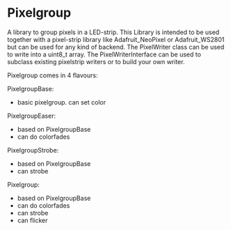 Pixelgroup
==========

A library to group pixels in a LED-strip. This Library is intended to be used together with a pixel-strip library like Adafruit_NeoPixel or Adafruit_WS2801 but can be used for any kind of backend. The PixelWriter class can be used to write into a uint8_t array. The PixelWriterInterface can be used to subclass existing pixelstrip writers or to build your own writer.


Pixelgroup comes in 4 flavours:

PixelgroupBase:
- basic pixelgroup. can set color

PixelgroupEaser:
- based on PixelgroupBase
- can do colorfades

PixelgroupStrobe:
- based on PixelgroupBase
- can strobe

Pixelgroup:
- based on PixelgroupBase
- can do colorfades
- can strobe
- can flicker
